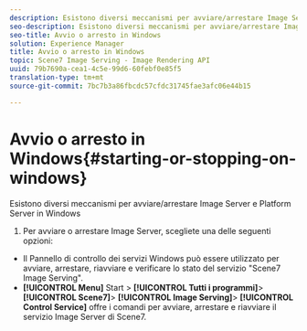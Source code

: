 ```yaml
---
description: Esistono diversi meccanismi per avviare/arrestare Image Server e Platform Server in Windows
seo-description: Esistono diversi meccanismi per avviare/arrestare Image Server e Platform Server in Windows
seo-title: Avvio o arresto in Windows
solution: Experience Manager
title: Avvio o arresto in Windows
topic: Scene7 Image Serving - Image Rendering API
uuid: 79b7690a-cea1-4c5e-99d6-60febf0e85f5
translation-type: tm+mt
source-git-commit: 7bc7b3a86fbcdc57cfdc31745fae3afc06e44b15

---
```



# Avvio o arresto in Windows{#starting-or-stopping-on-windows}

Esistono diversi meccanismi per avviare/arrestare Image Server e Platform Server in Windows

1. Per avviare o arrestare Image Server, scegliete una delle seguenti opzioni:

* Il Pannello di controllo dei servizi Windows può essere utilizzato per avviare, arrestare, riavviare e verificare lo stato del servizio &quot;Scene7 Image Serving&quot;.
* **[!UICONTROL Menu]** Start > **[!UICONTROL Tutti i programmi]**> **[!UICONTROL Scene7]**> **[!UICONTROL Image Serving]**> **[!UICONTROL Control Service]** offre i comandi per avviare, arrestare e riavviare il servizio Image Server di Scene7.

